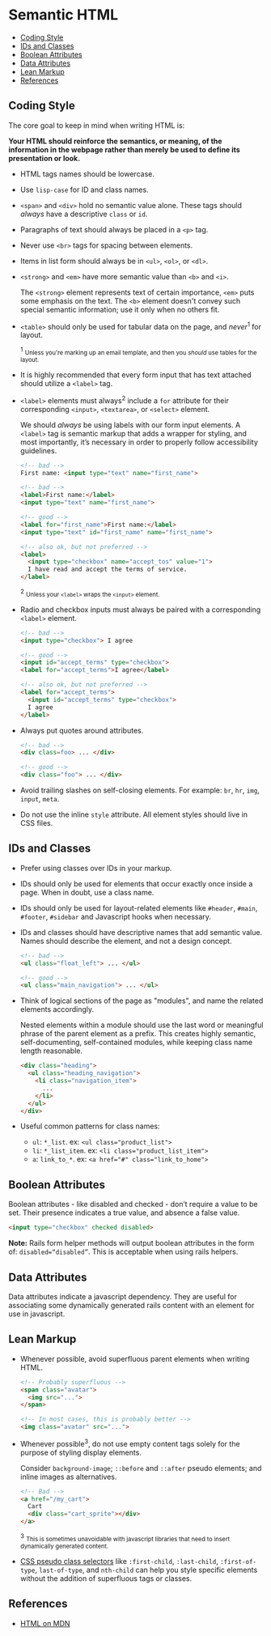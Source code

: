 # Semantic HTML

*   [Coding Style](#coding-style)
*   [IDs and Classes](#ids-and-classes)
*   [Boolean Attributes](#boolean-attributes)
*   [Data Attributes](#data-attributes)
*   [Lean Markup](#lean-markup)
*   [References](#references)

## Coding Style

The core goal to keep in mind when writing HTML is:

**Your HTML should reinforce the semantics, or meaning, of the information in the webpage rather than merely be used to define its presentation or look.**

*   HTML tags names should be lowercase.

*   Use `lisp-case` for ID and class names.

*   `<span>` and `<div>` hold no semantic value alone. These tags should _always_ have a descriptive `class` or `id`.

*   Paragraphs of text should always be placed in a `<p>` tag.

*   Never use `<br>` tags for spacing between elements.

*   Items in list form should always be in `<ul>`, `<ol>`, or `<dl>`.

*   `<strong>` and `<em>` have more semantic value than `<b>` and `<i>`.

    The `<strong>` element represents text of certain importance, `<em>` puts some emphasis on the text.
    The `<b>` element doesn't convey such special semantic information; use it only when no others fit.

*   `<table>` should only be used for tabular data on the page, and _never_<sup>1</sup> for layout.

    <sup>1</sup> <small>Unless you're marking up an email template, and then you _should_ use tables for the layout.</small>

*   It is highly recommended that every form input that has text attached should utilize a `<label>` tag.

*   `<label>` elements must always<sup>2</sup> include a `for` attribute for their corresponding `<input>`, `<textarea>`, or `<select>` element.

    We should ​*always*​ be using labels with our form input elements.
    A `<label>` tag is semantic markup that adds a wrapper for styling, and most importantly, it’s necessary in order to properly follow accessibility guidelines.

    ```html
    <!-- bad -->
    First name: <input type="text" name="first_name">

    <!-- bad -->
    <label>First name:</label>
    <input type="text" name="first_name">

    <!-- good -->
    <label for="first_name">First name:</label>
    <input type="text" id="first_name" name="first_name">

    <!-- also ok, but not preferred -->
    <label>
      <input type="checkbox" name="accept_tos" value="1">
      I have read and accept the terms of service.
    </label>
    ```
    
    <sup>2</sup> <small>Unless your `<label>` wraps the `<input>` element.</small>

*   Radio and checkbox inputs must always be paired with a corresponding `<label>` element.

    ```html
    <!-- bad -->
    <input type="checkbox"> I agree

    <!-- good -->
    <input id="accept_terms" type="checkbox">
    <label for="accept_terms">I agree</label>

    <!-- also ok, but not preferred -->
    <label for="accept_terms">
      <input id="accept_terms" type="checkbox">
      I agree
    </label>
    ```

*   Always put quotes around attributes.

    ```html
    <!-- bad -->
    <div class=foo> ... </div>

    <!-- good -->
    <div class="foo"> ... </div>
    ```

*   Avoid trailing slashes on self-closing elements. For example: `br`, `hr`, `img`, `input`, `meta`.

*   Do not use the inline `style` attribute. All element styles should live in CSS files.

## IDs and Classes

*   Prefer using classes over IDs in your markup.

*   IDs should only be used for elements that occur exactly once inside a page. When in doubt, use a class name.

*   IDs should only be used for layout-related elements like `#header`, `#main`, `#footer`, `#sidebar` and Javascript hooks when necessary.

*   IDs and classes should have descriptive names that add semantic value. Names should describe the element, and not a design concept.

    ```html
    <!-- bad -->
    <ul class="float_left"> ... </ul>

    <!-- good -->
    <ul class="main_navigation"> ... </ul>
    ```

*   Think of logical sections of the page as "modules", and name the related elements accordingly.

    Nested elements within a module should use the last word or meaningful phrase of the parent element as a prefix.
    This creates highly semantic, self-documenting, self-contained modules, while keeping class name length reasonable.

    ```html
    <div class="heading">
      <ul class="heading_navigation">
        <li class="navigation_item">
          ...
        </li>
      </ul>
    </div>
    ```

*   Useful common patterns for class names:
    *   `ul`: `*_list`. ex: `<ul class="product_list">`
    *   `li`: `*_list_item`. ex: `<li class="product_list_item">`
    *   `a`: `link_to_*`. ex: `<a href="#" class="link_to_home">`

## Boolean Attributes

Boolean attributes - like disabled and checked - don’t require a value to be set.
Their presence indicates a true value, and absence a false value.

```html
<input type="checkbox" checked disabled>
````

**Note:**
Rails form helper methods will output boolean attributes in the form of: `disabled=“disabled”`.
This is acceptable when using rails helpers.

## Data Attributes

Data attributes indicate a javascript dependency. They are useful for associating some dynamically generated rails
content with an element for use in javascript.

## Lean Markup

*   Whenever possible, avoid superfluous parent elements when writing HTML.

    ```html
    <!-- Probably superfluous -->
    <span class="avatar">
      <img src="...">
    </span>

    <!-- In most cases, this is probably better -->
    <img class="avatar" src="...">
    ```

*   Whenever possible<sup>3</sup>, do not use empty content tags solely for the purpose of styling display elements.

    Consider `background-image`; `::before` and `::after` pseudo elements; and inline images as alternatives.

    ```html
    <!-- Bad -->
    <a href="/my_cart">
      Cart
      <div class="cart_sprite"></div>
    </a>
    ```
    
    <sup>3</sup> <small>This is sometimes unavoidable with javascript libraries that need to insert dynamically generated content.</small>

*   [CSS pseudo class selectors](https://developer.mozilla.org/en-US/docs/Web/CSS/Pseudo-classes)
    like `:first-child`, `:last-child`, `:first-of-type`, `last-of-type`, and `nth-child`
    can help you style specific elements without the addition of superfluous tags or classes.

## References

*   [HTML on MDN](https://developer.mozilla.org/en-US/docs/Web/HTML)
